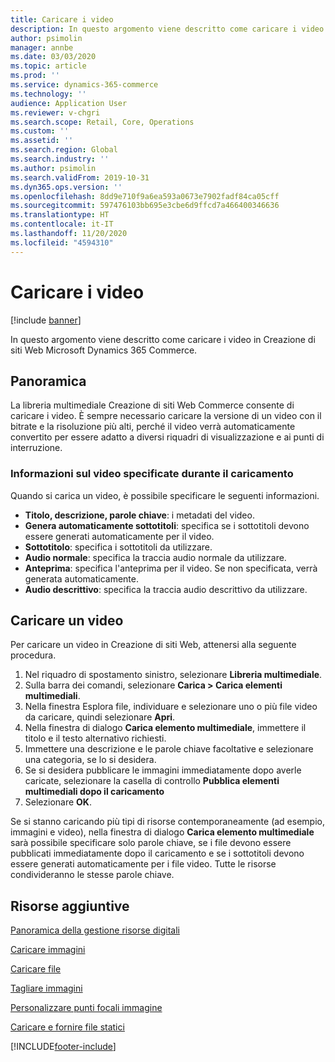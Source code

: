 ```yaml
---
title: Caricare i video
description: In questo argomento viene descritto come caricare i video in Creazione di siti Web Microsoft Dynamics 365 Commerce.
author: psimolin
manager: annbe
ms.date: 03/03/2020
ms.topic: article
ms.prod: ''
ms.service: dynamics-365-commerce
ms.technology: ''
audience: Application User
ms.reviewer: v-chgri
ms.search.scope: Retail, Core, Operations
ms.custom: ''
ms.assetid: ''
ms.search.region: Global
ms.search.industry: ''
ms.author: psimolin
ms.search.validFrom: 2019-10-31
ms.dyn365.ops.version: ''
ms.openlocfilehash: 8dd9e710f9a6ea593a0673e7902fadf84ca05cff
ms.sourcegitcommit: 597476103bb695e3cbe6d9ffcd7a466400346636
ms.translationtype: HT
ms.contentlocale: it-IT
ms.lasthandoff: 11/20/2020
ms.locfileid: "4594310"
---
```

# <a name="upload-videos"></a>Caricare i video

[!include [banner](includes/banner.md)]

In questo argomento viene descritto come caricare i video in Creazione di siti Web Microsoft Dynamics 365 Commerce.

## <a name="overview"></a>Panoramica

La libreria multimediale Creazione di siti Web Commerce consente di caricare i video. È sempre necessario caricare la versione di un video con il bitrate e la risoluzione più alti, perché il video verrà automaticamente convertito per essere adatto a diversi riquadri di visualizzazione e ai punti di interruzione.

### <a name="video-information-specified-during-upload"></a>Informazioni sul video specificate durante il caricamento

Quando si carica un video, è possibile specificare le seguenti informazioni.

- **Titolo, descrizione, parole chiave**: i metadati del video.
- **Genera automaticamente sottotitoli**: specifica se i sottotitoli devono essere generati automaticamente per il video.
- **Sottotitolo**: specifica i sottotitoli da utilizzare.
- **Audio normale**: specifica la traccia audio normale da utilizzare.
- **Anteprima**: specifica l'anteprima per il video. Se non specificata, verrà generata automaticamente.
- **Audio descrittivo**: specifica la traccia audio descrittivo da utilizzare.

## <a name="upload-a-video"></a>Caricare un video

Per caricare un video in Creazione di siti Web, attenersi alla seguente procedura.

1. Nel riquadro di spostamento sinistro, selezionare **Libreria multimediale**.
1. Sulla barra dei comandi, selezionare **Carica \> Carica elementi multimediali**.
1. Nella finestra Esplora file, individuare e selezionare uno o più file video da caricare, quindi selezionare **Apri**.
1. Nella finestra di dialogo **Carica elemento multimediale**, immettere il titolo e il testo alternativo richiesti.
1. Immettere una descrizione e le parole chiave facoltative e selezionare una categoria, se lo si desidera. 
1. Se si desidera pubblicare le immagini immediatamente dopo averle caricate, selezionare la casella di controllo **Pubblica elementi multimediali dopo il caricamento**
1. Selezionare **OK**.

Se si stanno caricando più tipi di risorse contemporaneamente (ad esempio, immagini e video), nella finestra di dialogo **Carica elemento multimediale** sarà possibile specificare solo parole chiave, se i file devono essere pubblicati immediatamente dopo il caricamento e se i sottotitoli devono essere generati automaticamente per i file video. Tutte le risorse condivideranno le stesse parole chiave.

## <a name="additional-resources"></a>Risorse aggiuntive

[Panoramica della gestione risorse digitali](dam-overview.md)

[Caricare immagini](dam-upload-images.md)

[Caricare file](dam-upload-files.md)

[Tagliare immagini](dam-crop-images.md)

[Personalizzare punti focali immagine](dam-custom-focal-point.md)

[Caricare e fornire file statici](upload-serve-static-files.md)


[!INCLUDE[footer-include](../includes/footer-banner.md)]